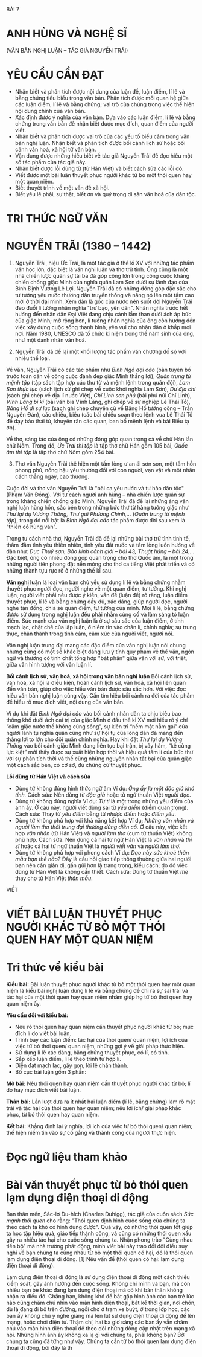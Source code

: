 BÀI
7
# ANH HÙNG VÀ NGHỆ SĨ
(VĂN BẢN NGHỊ LUẬN – TÁC GIẢ NGUYỄN TRÃI)

# YÊU CẦU CẦN ĐẠT
* Nhận biết và phân tích được nội dung của luận đề, luận điểm, lí lẽ và bằng chứng tiêu biểu trong văn bản. Phân tích được mối quan hệ giữa các luận điểm, lí lẽ và bằng chứng; vai trò của chúng trong việc thể hiện nội dung chính của văn bản.
* Xác định được ý nghĩa của văn bản. Dựa vào các luận điểm, lí lẽ và bằng chứng trong văn bản để nhận biết được mục đích, quan điểm của người viết.
* Nhận biết và phân tích được vai trò của các yếu tố biểu cảm trong văn bản nghị luận. Nhận biết và phân tích được bối cảnh lịch sử hoặc bối cảnh văn hoá, xã hội từ văn bản.
* Vận dụng được những hiểu biết về tác giả Nguyễn Trãi để đọc hiểu một số tác phẩm của tác giả này.
* Nhận biết được lỗi dùng từ (từ Hán Việt) và biết cách sửa các lỗi đó.
* Viết được một bài luận thuyết phục người khác từ bỏ một thói quen hay một quan niệm.
* Biết thuyết trình về một vấn đề xã hội.
* Biết yêu lẽ phải, sự thật, biết ơn và quý trọng di sản văn hoá của dân tộc.

# TRI THỨC NGỮ VĂN

# NGUYỄN TRÃI (1380 – 1442)

1. Nguyễn Trãi, hiệu Ức Trai, là một tác gia ở thế kỉ XV với những tác phẩm văn học lớn, đặc biệt là văn nghị luận và thơ trữ tình. Ông cũng là một nhà chiến lược quân sự tài ba đã góp công lớn trong công cuộc kháng chiến chống giặc Minh của nghĩa quân Lam Sơn dưới sự lãnh đạo của Bình Định Vương Lê Lợi. Nguyễn Trãi đã có những đóng góp đặc sắc cho tư tưởng yêu nước thương dân truyền thống và nâng nó lên một tầm cao mới ở thời đại mình. Xem dân là gốc của nước nên suốt đời Nguyễn Trãi đeo đuổi lí tưởng nhân nghĩa "trừ bạo, yên dân". Nhân nghĩa trước hết hướng đến nhân dân Đại Việt đang chịu cảnh lầm than dưới ách áp bức của giặc Minh; mở rộng hơn, lí tưởng nhân nghĩa của ông còn hướng đến việc xây dựng cuộc sống thanh bình, yên vui cho nhân dân ở khắp mọi nơi. Năm 1980, UNESCO đã tổ chức kỉ niệm trong thế năm sinh của ông, như một danh nhân văn hoá.

2. Nguyễn Trãi đã để lại một khối lượng tác phẩm văn chương đồ sộ với nhiều thể loại.

Về văn, Nguyễn Trãi có các tác phẩm như *Bình Ngô đại cáo* (bản tuyên bố trước toàn dân về công cuộc đánh đẹp giặc Minh thắng lợi), *Quân trung từ mệnh tập* (tập sách tập hợp các thư từ và mệnh lệnh trong quân đội), *Lam Sơn thực lục* (sách lịch sử ghi chép về cuộc khởi nghĩa Lam Sơn), *Dư địa chí* (sách ghi chép về địa lí nước Việt), *Chí Linh sơn phú* (bài phú núi Chí Linh), *Vĩnh Lăng bi kí* (bài văn bia Vĩnh Lăng, ghi chép về sự nghiệp Lê Thái Tổ), *Băng Hồ di sự lục* (sách ghi chép chuyện cũ về Băng Hồ tướng công – Trần Nguyên Đán), các chiếu, biểu (các bài chiếu soạn theo lệnh vua Lê Thái Tổ để dạy bảo thái tử, khuyên răn các quan, ban bố mệnh lệnh và bài Biểu tạ ơn).

Về thơ, sáng tác của ông có những đóng góp quan trọng cả về chữ Hán lẫn chữ Nôm. Trong đó, *Ức Trai thi tập* là tập thơ chữ Hán gồm 105 bài, *Quốc âm thi tập* là tập thơ chữ Nôm gồm 254 bài.

3. Thơ văn Nguyễn Trãi thể hiện một tấm lòng ư an ái sơn son, một tấm hồn phong phú, nồng hậu yêu thương đối với con người, vạn vật và một nhân cách thẳng ngay, cao thượng.

Cuộc đời và thơ văn Nguyễn Trãi là "bài ca yêu nước và tư hào dân tộc" (Phạm Văn Đồng). Với tư cách người anh hùng – nhà chiến lược quân sự trong kháng chiến chống giặc Minh, Nguyễn Trãi đã để lại những áng văn nghị luận hùng hổn, sắc bén trong những bức thư từ hàng tướng giặc như *Thư lại dụ Vương Thông, Thư gửi Phương Chính,...* (*Quân trung từ mệnh tập*), trong đó nổi bật là *Bình Ngô đại cáo* tác phẩm được đời sau xem là "thiên cổ hùng văn".

Trong tư cách nhà thơ, Nguyễn Trãi đã để lại những bài thơ trữ tình tinh tế, thấm đẫm tình yêu thiên nhiên, tình yêu đất nước và tấm lòng luôn hướng về dân như: *Dục Thuý sơn, Bảo kính cảnh giới – bài 43, Thuật hứng – bài 24*,... Đặc biệt, ông có nhiều đóng góp quan trọng cho thơ Quốc âm, là một trong những người tiên phong đặt nền móng cho thơ ca tiếng Việt phát triển và có những thành tựu rực rỡ ở những thế kỉ sau.

**Văn nghị luận** là loại văn bản chủ yếu sử dụng lí lẽ và bằng chứng nhằm thuyết phục người đọc, người nghe về một quan điểm, tư tưởng. Khi nghị luận, người viết phải nêu được ý kiến, vấn đề (luận đề) rõ ràng, luận điểm thuyết phục, lí lẽ và bằng chứng đầy đủ, xác đáng, giúp người đọc, người nghe tán đồng, chia sẻ quan điểm, tư tưởng của mình. Mọi lí lẽ, bằng chứng được sử dụng trong nghị luận đều phải nhằm củng cố và làm sáng tỏ luận điểm. Sức mạnh của văn nghị luận là ở sự sâu sắc của luận điểm, ở tính mạch lạc, chặt chẽ của lập luận, ở niềm tin vào chân lí, chính nghĩa; sự trung thực, chân thành trong tình cảm, cảm xúc của người viết, người nói.

Văn nghị luận trung đại mang các đặc điểm của văn nghị luận nói chung nhưng cũng có một số khác biệt đáng lưu ý tính quy phạm về thể văn, ngôn ngữ và thường có tính chất tổng hợp "bát phân" giữa văn với sử, với triết, giữa văn hình tượng với văn luận lí.

**Bối cảnh lịch sử, văn hoá, xã hội trong văn bản nghị luận**
Bối cảnh lịch sử, văn hoá, xã hội là điều kiện, hoàn cảnh lịch sử, văn hoá, xã hội liên quan đến văn bản, giúp cho việc hiểu văn bản được sâu sắc hơn. Với việc đọc hiểu văn bản nghị luận cũng vậy. Cần tìm hiểu bối cảnh ra đời của tác phẩm để hiểu rõ mục đích viết, nội dung của văn bản.

Ví dụ khi đặt *Bình Ngô đại cáo* vào bối cảnh nhân dân ta chịu biểu bao thống khổ dưới ách cai trị của giặc Minh ở đầu thế kỉ XV mới hiểu rõ ý chí “căm giặc nước thề không cùng sống”, sự kiên trì “nếm mật nằm gai” của người lãnh tụ nghĩa quân cũng như sự hội tụ của lòng dân đã mang đến thắng lợi to lớn cho đội quân chính nghĩa. Hay khi đặt *Thư lại dụ Vương Thông* vào bối cảnh giặc Minh đang liên tục bại trận, bị vây hãm, “kế cùng lực kiệt” mới thấy được sự xuất hiện hợp thời và hiệu quả tâm lí của bức thư với sự phân tích thời và thế cùng những nguyên nhân tất bại của quân giặc một cách sắc bén, có cơ sở, đủ chứng cứ thuyết phục.

**Lỗi dùng từ Hán Việt và cách sửa**
* Dùng từ không đúng hình thức ngữ âm
Ví dụ: *Ông ấy là một độc giả khó tính.*
Cách sửa: Nên dùng từ *độc giả* hoặc từ ngữ thuần Việt *người đọc*.
* Dùng từ không đúng nghĩa
Ví dụ: *Tự ti* là một trong những yếu điểm của anh ấy.
Ở câu này, người viết dùng sai từ *yếu điểm* (điểm quan trọng).
Cách sửa: Thay từ *yếu điểm* bằng từ *nhược điểm* hoặc *điểm yếu*.
* Dùng từ không phù hợp với khả năng kết hợp
Ví dụ: *Những văn nhân và người làm thơ thời trung đại thường dùng diễn cổ.*
Ở câu này, việc kết hợp *văn nhân* (từ Hán Việt) và *người làm thơ* (cụm từ thuần Việt) không phù hợp.
Cách sửa: Nên dùng cả hai từ ngữ Hán Việt là *văn nhân* và *thi sĩ* hoặc cả hai từ ngữ thuần Việt là *người viết văn* và *người làm thơ*.
* Dùng từ không phù hợp với phong cách
Ví dụ: *Dạo này sức khoẻ thân mẫu bạn thế nào?*
Đây là câu hỏi giao tiếp thông thường giữa hai người bạn nên cần giản dị, gần gũi hơn là trang trọng, kiểu cách; do đó việc dùng từ Hán Việt là không cần thiết.
Cách sửa: Dùng từ thuần Việt *mẹ* thay cho từ Hán Việt *thân mẫu*.

VIẾT
# VIẾT BÀI LUẬN THUYẾT PHỤC NGƯỜI KHÁC TỪ BỎ MỘT THÓI QUEN HAY MỘT QUAN NIỆM

# Tri thức về kiểu bài

**Kiểu bài:**
Bài luận thuyết phục người khác từ bỏ một thói quen hay một quan niệm là kiểu bài nghị luận dùng lí lẽ và bằng chứng để chỉ ra sự sai trái và tác hại của một thói quen hay quan niệm nhằm giúp họ từ bỏ thói quen hay quan niệm ấy.

**Yêu cầu đối với kiểu bài:**
* Nêu rõ thói quen hay quan niệm cần thuyết phục người khác từ bỏ; mục đích lí do viết bài luận.
* Trình bày các luận điểm: tác hại của thói quen/ quan niệm, lợi ích của việc từ bỏ thói quen/ quan niệm, những gợi ý về giải pháp thực hiện.
* Sử dụng lí lẽ xác đáng, bằng chứng thuyết phục, có lí, có tình.
* Sắp xếp luận điểm, lí lẽ theo trình tự hợp lí.
* Diễn đạt mạch lạc, gây gọn, lời lẽ chân thành.
* Bố cục bài luận gồm 3 phần:

**Mở bài:** Nêu thói quen hay quan niệm cần thuyết phục người khác từ bỏ; lí do hay mục đích viết bài luận.

**Thân bài:** Lần lượt đưa ra ít nhất hai luận điểm (lí lẽ, bằng chứng) làm rõ mặt trái và tác hại của thói quen hay quan niệm; nêu lợi ích/ giải pháp khắc phục, từ bỏ thói quen hay quan niệm.

**Kết bài:** Khẳng định lại ý nghĩa, lợi ích của việc từ bỏ thói quen/ quan niệm; thể hiện niềm tin vào sự cố gắng và thành công của người thực hiện.

# Đọc ngữ liệu tham khảo

# Bài văn thuyết phục từ bỏ thói quen lạm dụng điện thoại di động

Bạn thân mến, Sác-lơ Đu-hích (Charles Duhigg), tác giả của cuốn sách *Sức mạnh thói quen* cho rằng: "Thói quen định hình cuộc sống của chúng ta theo cách ta khó có hình dung được". Quả vậy, có những thói quen tốt giúp ta học tập hiệu quả, giáo tiếp thành công, và cũng có những thói quen xấu gây ra nhiều tác hại cho cuộc sống chúng ta. Nhận phong trào "Cùng nhau tiến bộ" mà nhà trường phát động, mình viết bài này trao đổi đôi điều suy nghĩ về bạn chúng ta cùng nhau từ bỏ một thói quen có hại, đó là thói quen lạm dụng điện thoại di động.
[1] Nêu vấn đề (thói quen có hại: lạm dụng điện thoại di động).

Lạm dụng điện thoại di động là sử dụng điện thoại di động một cách thiếu kiểm soát, gây ảnh hưởng đến cuộc sống. Không chỉ mình và bạn, mà còn nhiều bạn bè khác đang lạm dụng điện thoại mà có khi bản thân không nhận ra điều đó. Chẳng hạn, không khó để bắt gặp hình ảnh các bạn trẻ lúc nào cũng chăm chú nhìn vào màn hình điện thoại, bất kể thời gian, nơi chốn, dù là đang đi bộ trên đường, ngồi chờ ở trạm xe buýt, ở trọng lớp học, các bạn ấy không chú ý nghe giảng mà len lút sử dụng điện thoại di dộng để lên mạng, hoặc chơi điện tử. Thậm chí, hai ba giờ sáng các ban ấy vẫn chăm chú vào màn hình điện thoại để theo dõi những dòng cập nhật trên mạng xã hội. Những hình ảnh ấy không xa lạ gì với chúng ta, phải không bạn? Bởi chúng ta cũng đã từng như vậy. Chúng ta cần từ bỏ thói quen lạm dụng điện thoại di động, bởi đây là th
